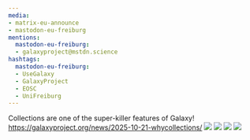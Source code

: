 ```yaml
---
media:
- matrix-eu-announce
- mastodon-eu-freiburg
mentions:
  mastodon-eu-freiburg:
  - galaxyproject@mstdn.science
hashtags:
  mastodon-eu-freiburg:
  - UseGalaxy
  - GalaxyProject
  - EOSC
  - UniFreiburg
---
```

Collections are one of the super-killer features of Galaxy!
https://galaxyproject.org/news/2025-10-21-whycollections/
![](https://galaxyproject.org/assets/static/singleChannel.8b226ce.b3ab980baa85f709b329d85daa3a172a.svg)
![](https://galaxyproject.org/assets/static/multiChannel.679a5b3.de425f81db782729846ddde8621abf76.svg)
![](https://galaxyproject.org/assets/static/datasets.8b226ce.fb12dc10c4960bd4e5e243d895ad04ae.svg)
![](https://galaxyproject.org/assets/static/theguy.0daf0bc.0de68307bbb17f8582dac282e571bfe5.svg)